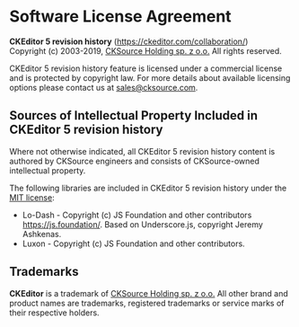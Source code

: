 Software License Agreement
==========================

**CKEditor 5 revision history** (https://ckeditor.com/collaboration/)<br>
Copyright (c) 2003-2019, [CKSource Holding sp. z o.o.](https://cksource.com) All rights reserved.

CKEditor 5 revision history feature is licensed under a commercial license and is protected by copyright law.
For more details about available licensing options please contact us at sales@cksource.com.

Sources of Intellectual Property Included in CKEditor 5 revision history
----------------------------------------------------------------

Where not otherwise indicated, all CKEditor 5 revision history content is authored by CKSource engineers and consists of CKSource-owned intellectual property.

The following libraries are included in CKEditor 5 revision history under the [MIT license](https://opensource.org/licenses/MIT):

* Lo-Dash - Copyright (c) JS Foundation and other contributors https://js.foundation/. Based on Underscore.js, copyright Jeremy Ashkenas.
* Luxon - Copyright (c) JS Foundation and other contributors.

Trademarks
----------

**CKEditor** is a trademark of [CKSource Holding sp. z o.o.](https://cksource.com) All other brand and product names are trademarks, registered trademarks or service marks of their respective holders.
